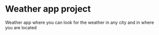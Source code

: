 # Weather app project

Weather app where you can look for the weather in any city and in where you are located
